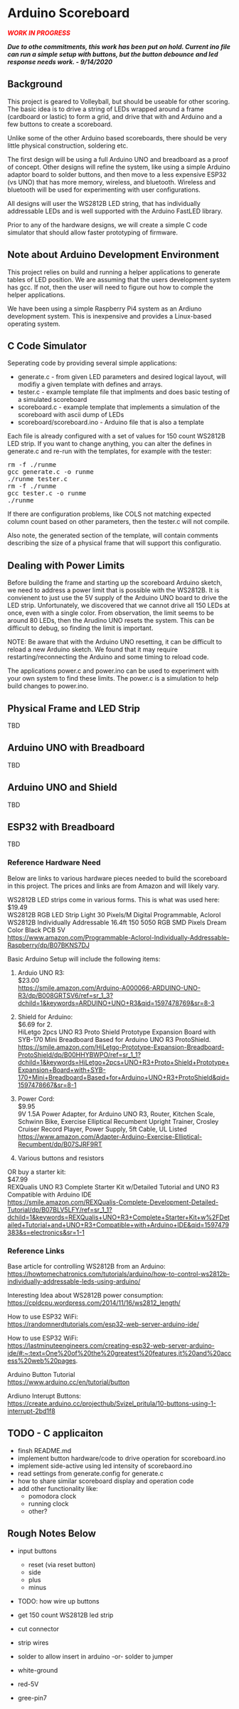# Arduino Scoreboard

<b style="color:red">***WORK IN PROGRESS***</b>

***Due to othe commitments, this work has been put on hold.  Current ino file can run a simple setup with buttons, but the button debounce and led response needs work.  - 9/14/2020***



## Background
This project is geared to Volleyball, but should be useable for other scoring.  The basic idea is to drive a string of LEDs wrapped around a frame (cardboard or lastic) to form a grid, and drive that with and Arduino and a few buttons to create a scoreboard.

Unlike some of the other Arduino based scoreboards, there should be very little physical construction, soldering etc.

The first design will be using a full Arduino UNO and breadboard as a proof of concept.  Other designs will refine the system, like using a simple Arduino adaptor board to solder buttons, and then move to a less expensive ESP32 (vs UNO) that has more memory, wireless, and bluetooth.  Wireless and bluetooth will be used for experimenting with user configurations.

All designs will user the WS2812B LED string, that has individually addressable LEDs and is well supported with the Arduino FastLED library.

Prior to any of the hardware designs, we will create a simple C code simulator that should allow faster prototyping of firmware.


## Note about Arduino Development Environment
This project relies on build and running a helper applications to generate tables of LED position.  We are assuming that the users development system
has gcc.  If not, then the user will need to figure out how to comple the helper applications.

We have been using a simple Raspberry Pi4 system as an Ardiuno development system.  This is inexpensive and provides a Linux-based operating system.


## C Code Simulator

Seperating code by providing several simple applications:
- generate.c     - from given LED parameters and desired logical layout, will modifiy a given template with defines and arrays.
- tester.c       - example template file that implments and does basic testing of a simulated scoreboard
- scoreboard.c   - example template that implements a simulation of the scoreboard with ascii dump of LEDs
- scoreboard/scoreboard.ino - Arduino file that is also a template


Each file is already configured with a set of values for 150 count WS2812B LED strip.  If you want to change anything, you can alter the defines in generate.c and re-run with the templates, for example with the tester:

<pre>
rm -f ./runme
gcc generate.c -o runme
./runme tester.c
rm -f ./runme
gcc tester.c -o runme
./runme
</pre>

If there are configuration problems, like COLS not matching expected column count based on other parameters,
then the tester.c will not compile.

Also note, the generated section of the template, will contain comments describing the size of a physical
frame that will support this configuratio.

## Dealing with Power Limits

Before building the frame and starting up the scoreboard Arduino sketch, we need to address a power limit that
is possible with the WS2812B.  It is convienent to just use the 5V supply of the Arduino UNO board to drive the
LED strip.  Unfortunately, we discovered that we cannot drive all 150 LEDs at once, even with a single color.
From observation, the limit seems to be around 80 LEDs, then the Arudino UNO resets the system.  This can be
difficult to debug, so finding the limit is important.

NOTE: Be aware that with the Arduino UNO resetting, it can be difficult to reload a new Arduino sketch.  We found
that it may require restarting/reconnecting the Arduino and some timing to reload code.

The applications power.c and power.ino can be used to experiment with your own system to find these limits.
The power.c is a simulation to help build changes to power.ino.


## Physical Frame and LED Strip

TBD

## Arduino UNO with Breadboard

TBD

## Arduino UNO and Shield

TBD

## ESP32 with Breadboard

TBD


### Reference Hardware Need

Below are links to various hardware pieces needed to build the scoreboard in this project.  The prices and links are from Amazon and will likely vary.

WS2812B LED strips come in various forms.  This is what was used here:<br>
$19.49<br>
WS2812B RGB LED Strip Light 30 Pixels/M Digital Programmable, Aclorol WS2812B Individually Addressable 16.4ft 150 5050 RGB SMD Pixels Dream Color Black PCB 5V<br>
https://www.amazon.com/Programmable-Aclorol-Individually-Addressable-Raspberry/dp/B07BKNS7DJ

Basic Arduino Setup will include the following items:
1) Arduio UNO R3:<br>
$23.00<br>
https://smile.amazon.com/Arduino-A000066-ARDUINO-UNO-R3/dp/B008GRTSV6/ref=sr_1_3?dchild=1&keywords=ARDUINO+UNO+R3&qid=1597478769&sr=8-3

2) Shield for Arduino:<br>
$6.69 for 2.<br>
HiLetgo 2pcs UNO R3 Proto Shield Prototype Expansion Board with SYB-170 Mini Breadboard Based for Arduino UNO R3 ProtoShield.<br>
https://smile.amazon.com/HiLetgo-Prototype-Expansion-Breadboard-ProtoShield/dp/B00HHYBWPO/ref=sr_1_1?dchild=1&keywords=HiLetgo+2pcs+UNO+R3+Proto+Shield+Prototype+Expansion+Board+with+SYB-170+Mini+Breadboard+Based+for+Arduino+UNO+R3+ProtoShield&qid=1597478667&sr=8-1

3) Power Cord:<br>
$9.95<br>
9V 1.5A Power Adapter, for Arduino UNO R3, Router, Kitchen Scale, Schwinn Bike, Exercise Elliptical Recumbent Upright Trainer, Crosley Cruiser Record Player, Power Supply, 5ft Cable, UL Listed<br>
https://www.amazon.com/Adapter-Arduino-Exercise-Elliptical-Recumbent/dp/B07SJRF9RT

4) Various buttons and resistors


OR buy a starter kit:<br>
$47.99<br>
REXQualis UNO R3 Complete Starter Kit w/Detailed Tutorial and UNO R3 Compatible with Arduino IDE<br>
https://smile.amazon.com/REXQualis-Complete-Development-Detailed-Tutorial/dp/B07BLV5LFY/ref=sr_1_1?dchild=1&keywords=REXQualis+UNO+R3+Complete+Starter+Kit+w%2FDetailed+Tutorial+and+UNO+R3+Compatible+with+Arduino+IDE&qid=1597479383&s=electronics&sr=1-1


### Reference Links

Base article for controlling WS2812B from an Arduino:<br>
https://howtomechatronics.com/tutorials/arduino/how-to-control-ws2812b-individually-addressable-leds-using-arduino/

Interesting Idea about WS2812B power consumption:<br>
https://cpldcpu.wordpress.com/2014/11/16/ws2812_length/

How to use ESP32 WiFi:<br>
https://randomnerdtutorials.com/esp32-web-server-arduino-ide/


How to use ESP32 WiFi:<br>
https://lastminuteengineers.com/creating-esp32-web-server-arduino-ide/#:~:text=One%20of%20the%20greatest%20features,it%20and%20access%20web%20pages.

Arduino Button Tutorial<br>
https://www.arduino.cc/en/tutorial/button

Ardiuno Interupt Buttons:<br>
https://create.arduino.cc/projecthub/Svizel_pritula/10-buttons-using-1-interrupt-2bd1f8


## TODO - C applicaiton

- finsh README.md
- implement button hardware/code to drive operation for scoreboard.ino
- implement side-active using led intensity of scorebaord.ino
- read settings from generate.config for generate.c
- how to share similar scoreboard display and operation code
- add other functionality like:
    - pomodora clock
    - running clock
    - other?


## Rough Notes Below

- input buttons
    - reset (via reset button)
    - side
    - plus
    - minus

- TODO: how wire up buttons


- get 150 count WS2812B led strip
- cut connector
- strip wires
- solder to allow insert in arduino -or- solder to jumper
- white-ground
- red-5V
- gree-pin7


